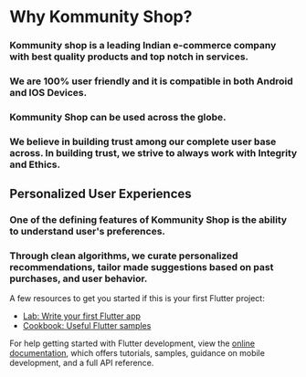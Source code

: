 

# Why Kommunity Shop?

### Kommunity shop is a leading Indian e-commerce company with best quality products and top notch in services.

### We are 100% user friendly and it is compatible in both Android and IOS Devices. 

### Kommunity Shop can be used across the globe.

### We believe in building trust among our complete user base across. In building trust, we strive to always work with Integrity and Ethics.


## Personalized User Experiences

### One of the defining features of Kommunity Shop is the ability to understand user's preferences. 

### Through clean algorithms, we curate personalized recommendations, tailor made suggestions based on past purchases, and user behavior.

A few resources to get you started if this is your first Flutter project:

- [Lab: Write your first Flutter app](https://docs.flutter.dev/get-started/codelab)
- [Cookbook: Useful Flutter samples](https://docs.flutter.dev/cookbook)

For help getting started with Flutter development, view the
[online documentation](https://docs.flutter.dev/), which offers tutorials,
samples, guidance on mobile development, and a full API reference.
